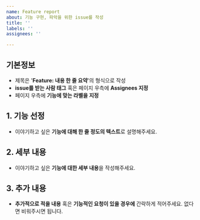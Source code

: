 ```yaml
---
name: Feature report
about: 기능 구현, 파악을 위한 issue를 작성
title: ''
labels: ''
assignees: ''

---
```


## 기본정보

- 제목은 '**Feature: 내용 한 줄 요약**'의 형식으로 작성
- **issue를 받는 사람 태그** 혹은 페이지 우측에 **Assignees 지정**
- 페이지 우측에 **기능에 맞는 라벨을 지정**

## 1. 기능 선정
- 이야기하고 싶은 **기능에 대해 한 줄 정도의 텍스트**로 설명해주세요.

## 2. 세부 내용
- 이야기하고 싶은 **기능에 대한 세부 내용**을 작성해주세요.

## 3. 추가 내용
- **추가적으로 적을 내용** 혹은 **기능적인 요청이 있을 경우에** 간략하게 적어주세요. 없다면 비워주시면 됩니다.
